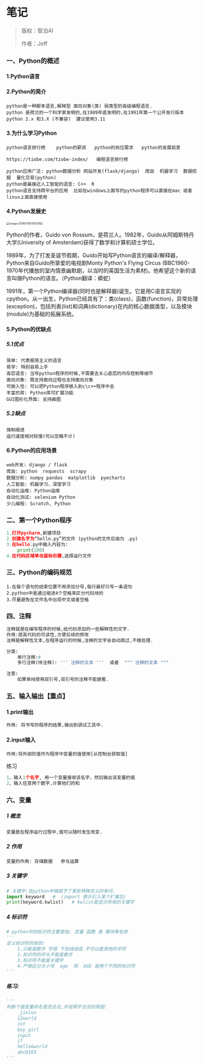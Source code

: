 # 笔记

> 版权：智泊AI
>
> 作者：Jeff

### 一、Python的概述

#### 1.Python语言

#### 2.Python的简介 

```
python是一种脚本语言,解释型 面向对象(类) 弱类型的高级编程语言.
python 是荷兰的一个科学家发明的,在1989年底发明的,在1991年第一个公开发行版本
python 2.x 和3.X (不兼容)  建议使用3.11
```

#### 3.为什么学习Python

```
python语言排行榜    python的薪资   python的岗位需求   python的发展前景

https://tiobe.com/tiobe-index/   编程语言排行榜

python应用广泛: python数据分析 网站开发(flask/django)  爬虫  机器学习  数据挖掘  量化交易(python)
python是最接近人工智能的语言: C++  R
python语言支持跨平台的应用  比如在windows上面写的python程序可以直接在mac 或者 linux上面直接使用
```

#### 4.Python发展史

<img src="author.png" alt="image-20180716141431162" style="zoom:50%;" />

Python的作者，Guido von Rossum，是荷兰人。1982年，Guido从阿姆斯特丹大学(University of Amsterdam)获得了数学和计算机硕士学位。

1989年，为了打发圣诞节假期，Guido开始写Python语言的编译/解释器， Python来自Guido所挚爱的电视剧Monty Python's Flying Circus (BBC1960-1970年代播放的室内情景幽默剧，以当时的英国生活为素材)。他希望这个新的语言叫做Python的语言。（Python翻译：蟒蛇） 

1991年，第一个Python编译器(同时也是解释器)诞生。它是用C语言实现的cpython。从一出生，Python已经具有了：类(class)，函数(function)，异常处理(exception)，包括列表(list)和词典(dictionary)在内的核心数据类型，以及模块(module)为基础的拓展系统。



#### 5.Python的优缺点

##### 5.1优点

```
简单: 代表极简主义的语言  
易学: 特别容易上手
高层语言: 当写python程序的时候,不需要去关心底层的内存控制等细节
面向对象: 既支持面向过程也支持面向对象
可嵌入性: 可以把Python程序嵌入到c\c++程序中去
丰富的库: Python库可扩展功能
GUI图形化界面: 支持画图
```

##### 5.2缺点

```
强制缩进  
运行速度相对较慢(可以忽略不计)
```

#### 6.Python的应用场景

```
web开发: django / flask
爬虫: python  requests  scrapy  
数据分析: numpy pandas  matplotlib  pyecharts
人工智能: 机器学习，深度学习   
自动化运维: Python运维
自动化测试: selenium Python  
少儿编程: Scratch, Python
```



### 二、第一个Python程序

```python
1.打开pycharm,新建项目
2.创建名字为“hello.py”的文件 (python的文件后缀为 .py)
3.在hello.py中输入内容为:
    print(100)
4.在代码区域单击鼠标右键,选择运行文件
```

### 三、Python的编码规范

```
1.在每个语句的结束位置不用添加分号,每行最好只写一条语句
2.python中是通过缩进4个空格来区分代码块的
3.尽量避免在文件名中出现中文或者空格
```

### 四、注释

```python
注释就是在编写程序的时候,给代码添加的一些解释性的文字.
作用:提高代码的可读性,方便后续的修改
注释是解释性文本,在程序运行的时候,注释的文字会自动跳过,不做处理.

分类:
	单行注释:#
	多行注释(块注释): ''' 注释的文本 '''  或者  """ 注释的文本 """

注意:
    如果单纯使用双引号,双引号的注释不能嵌套.
```

### 五、输入输出【重点】

#### 1.print输出

```python
作用: 将书写的程序的结果,输出到调试工具中.
```

#### 2.input输入

```
作用:将外部的值作为程序中变量的值使用[从控制台获取值]
```

练习

```python
1、输入1个名字, 用一个变量接收该名字，然后输出该变量的值
2、输入任意两个数字,计算他们的和
```



### 六、变量

##### 1 概念

```
变量是在程序运行过程中,值可以随时发生改变.
```

##### 2 作用

```python
变量的作用: 存储数据   参与运算
```

##### 3 关键字

```python
# 关键字:在python中被赋予了某些特殊含义的单词.
import keyword   #  (import 表示引入某个扩展包)
print(keyword.kwlist)   # kwlist是显示所有的关键字
```

##### 4 标识符

````python
# python中的标识符主要是指: 变量 函数 类 模块等名称
'''
定义标识符的规则:
    1.只能是数字 字母 下划线组成.不可以是其他的字符
    2.标识符的开头不能是数字
    3.标识符不能是关键字
    4.严格区分大小写  age  和  AGE 是两个不同的标识符
'''
````

##### 练习:

```python
'''
判断下面变量命名是否合法,并说明不合法的原因:
	_jielun     
	12world      
	int      
	boy_girl   
	input      
	if 
    hello&world
    abc@163
''' 
```





